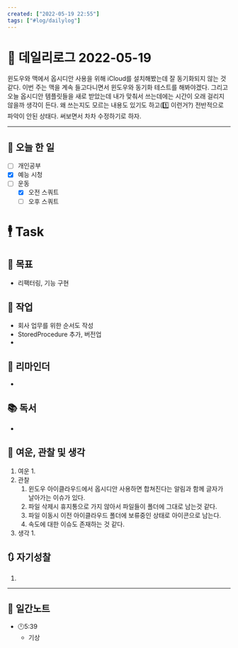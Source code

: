 ```yaml
---
created: ["2022-05-19 22:55"]
tags: ["#log/dailylog"]
---
```


# 📅 데일리로그  2022-05-19
윈도우와 맥에서 옵시디안 사용을 위해  iCloud를 설치해봤는데 잘 동기화되지 않는 것 같다. 
이번 주는 맥을 계속 들고다니면서 윈도우와 동기화 테스트를 해봐야겠다.
그리고 오늘 옵시디안 템플릿들을 새로 받았는데 내가 맞춰서 쓰는데에는 시간이 오래 걸리지 않을까 생각이 든다.
왜 쓰는지도 모르는 내용도 있기도 하고(1️⃣  이런거?) 전반적으로 파악이 안된 상태다.
써보면서 차차 수정하기로 하자.

---
## 🔷 오늘 한 일
- [ ] 개인공부
- [x] 예능 시청
- [ ] 운동
	- [x] 오전 스쿼트
	- [ ] 오후 스쿼트
# 🕴 Task
## 🎯 목표
- 리팩터링, 기능 구현
## 🚀 작업
- 회사 업무를 위한 순서도 작성
- StoredProcedure 추가, 버전업
- 
## 📕 리마인더
- 
## 📚 독서
- 
##  💬 여운, 관찰 및 생각
1. 여운
	1. 
2. 관찰
	1. 윈도우 아이클라우드에서 옵시디안 사용하면 합쳐진다는 알림과 함께 글자가 날아가는 이슈가 있다.
	2. 파일 삭제시 휴지통으로 가지 않아서 파일들이 폴더에 그대로 남는것 같다.
	3. 파일 이동시 이전 아이클라우드 폴더에 보류중인 상태로 아이콘으로 남는다.
	4. 속도에 대한 이슈도 존재하는 것 같다.
3. 생각
	1. 
## 🔃 자기성찰
1. 
---

## 📅 일간노트
- 🕛5:39 
	- 기상